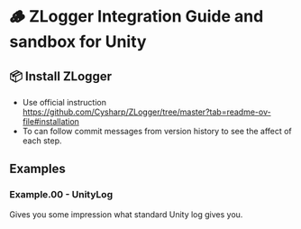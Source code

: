# 🪵  ZLogger Integration Guide and sandbox for Unity

## 📦 Install ZLogger

- Use official instruction https://github.com/Cysharp/ZLogger/tree/master?tab=readme-ov-file#installation
- To can follow commit messages from version history to see the affect of each step.

## Examples

### Example.00 - UnityLog
Gives you some impression what standard Unity log gives you.